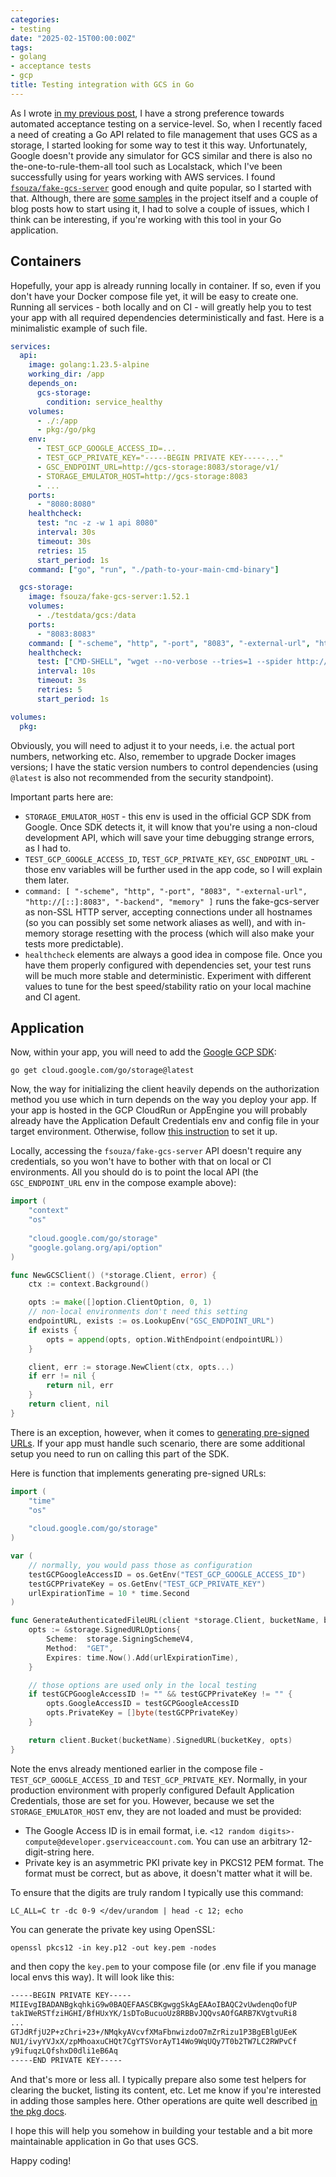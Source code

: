 ```yaml
---
categories:
- testing
date: "2025-02-15T00:00:00Z"
tags:
- golang
- acceptance tests
- gcp
title: Testing integration with GCS in Go
---
```


As I wrote [in my previous post](/blog/do-we-still-need-testing-pyramid), I have a strong preference towards automated acceptance testing on a service-level. So, when I recently faced a need of creating a Go API related to file management that uses GCS as a storage, I started looking for some way to test it this way. Unfortunately, Google doesn't provide any simulator for GCS similar and there is also no the-one-to-rule-them-all tool such as Localstack, which I've been successfully using for years working with AWS services. I found [`fsouza/fake-gcs-server`](https://github.com/fsouza/fake-gcs-server) good enough and quite popular, so I started with that. Although, there are [some samples](https://github.com/fsouza/fake-gcs-server/blob/c4a13e7a656207272288bc913bcc99f3784e2bb1/examples/go/main.go) in the project itself and a couple of blog posts how to start using it, I had to solve a couple of issues, which I think can be interesting, if you're working with this tool in your Go application.

## Containers

Hopefully, your app is already running locally in container. If so, even if you don't have your Docker compose file yet, it will be easy to create one. Running all services - both locally and on CI - will greatly help you to test your app with all required dependencies deterministically and fast. Here is a minimalistic example of such file.

```yaml
services:
  api:
    image: golang:1.23.5-alpine
    working_dir: /app
    depends_on:
      gcs-storage:
        condition: service_healthy
    volumes:
      - ./:/app
      - pkg:/go/pkg
    env:
      - TEST_GCP_GOOGLE_ACCESS_ID=...
      - TEST_GCP_PRIVATE_KEY="-----BEGIN PRIVATE KEY-----..."
      - GSC_ENDPOINT_URL=http://gcs-storage:8083/storage/v1/
      - STORAGE_EMULATOR_HOST=http://gcs-storage:8083
      - ...
    ports:
      - "8080:8080"
    healthcheck:
      test: "nc -z -w 1 api 8080"
      interval: 30s
      timeout: 30s
      retries: 15
      start_period: 1s
    command: ["go", "run", "./path-to-your-main-cmd-binary"]

  gcs-storage:
    image: fsouza/fake-gcs-server:1.52.1
    volumes:
      - ./testdata/gcs:/data
    ports:
      - "8083:8083"
    command: [ "-scheme", "http", "-port", "8083", "-external-url", "http://[::]:8083", "-backend", "memory" ]
    healthcheck:
      test: ["CMD-SHELL", "wget --no-verbose --tries=1 --spider http://gcs-storage:8083/storage/v1/b || exit 1"]
      interval: 10s
      timeout: 3s
      retries: 5
      start_period: 1s

volumes:
  pkg:
```

Obviously, you will need to adjust it to your needs, i.e. the actual port numbers, networking etc. Also, remember to upgrade Docker images versions; I have the static version numbers to control dependencies (using `@latest` is also not recommended from the security standpoint). 

Important parts here are:

* `STORAGE_EMULATOR_HOST` - this env is used in the official GCP SDK from Google. Once SDK detects it, it will know that you're using a non-cloud development API, which will save your time debugging strange errors, as I had to.
* `TEST_GCP_GOOGLE_ACCESS_ID`, `TEST_GCP_PRIVATE_KEY`, `GSC_ENDPOINT_URL` - those env variables will be further used in the app code, so I will explain them later.
* `command: [ "-scheme", "http", "-port", "8083", "-external-url", "http://[::]:8083", "-backend", "memory" ]` runs the fake-gcs-server as non-SSL HTTP server, accepting connections under all hostnames (so you can possibly set some network aliases as well), and with in-memory storage resetting with the process (which will also make your tests more predictable).
* `healthcheck` elements are always a good idea in compose file. Once you have them properly configured with dependencies set, your test runs will be much more stable and deterministic. Experiment with different values to tune for the best speed/stability ratio on your local machine and CI agent.

## Application

Now, within your app, you will need to add the [Google GCP SDK](https://pkg.go.dev/cloud.google.com/go/storage):

```cli
go get cloud.google.com/go/storage@latest
```

Now, the way for initializing the client heavily depends on the authorization method you use which in turn depends on the way you deploy your app. If your app is hosted in the GCP CloudRun or AppEngine you will probably already have the Application Default Credentials env and config file in your target environment. Otherwise, follow [this instruction](https://cloud.google.com/docs/authentication/application-default-credentials) to set it up.

Locally, accessing the `fsouza/fake-gcs-server` API doesn't require any credentials, so you won't have to bother with that on local or CI environments. All you should do is to point the local API (the `GSC_ENDPOINT_URL` env in the compose example above):

```go
import (
	"context"
	"os"
	
	"cloud.google.com/go/storage"
	"google.golang.org/api/option"
)

func NewGCSClient() (*storage.Client, error) {
	ctx := context.Background()

	opts := make([]option.ClientOption, 0, 1)
	// non-local environments don't need this setting
    endpointURL, exists := os.LookupEnv("GSC_ENDPOINT_URL")
	if exists {
		opts = append(opts, option.WithEndpoint(endpointURL))
	}

	client, err := storage.NewClient(ctx, opts...)
	if err != nil {
		return nil, err
	}
	return client, nil
}
```

There is an exception, however, when it comes to [generating pre-signed URLs](https://pkg.go.dev/cloud.google.com/go/storage#hdr-Credential_requirements_for_signing). If your app must handle such scenario, there are some additional setup you need to run on calling this part of the SDK. 

Here is function that implements generating pre-signed URLs:

```go
import (
    "time"
	"os"
    
    "cloud.google.com/go/storage"
)

var (
    // normally, you would pass those as configuration
    testGCPGoogleAccessID = os.GetEnv("TEST_GCP_GOOGLE_ACCESS_ID")
    testGCPPrivateKey = os.GetEnv("TEST_GCP_PRIVATE_KEY")
	urlExpirationTime = 10 * time.Second
)

func GenerateAuthenticatedFileURL(client *storage.Client, bucketName, bucketKey string) (string, error) {
    opts := &storage.SignedURLOptions{
		Scheme:  storage.SigningSchemeV4,
		Method:  "GET",
		Expires: time.Now().Add(urlExpirationTime),
	}

	// those options are used only in the local testing
	if testGCPGoogleAccessID != "" && testGCPPrivateKey != "" {
		opts.GoogleAccessID = testGCPGoogleAccessID
		opts.PrivateKey = []byte(testGCPPrivateKey)
	}

	return client.Bucket(bucketName).SignedURL(bucketKey, opts)
}
```

Note the envs already mentioned earlier in the compose file - `TEST_GCP_GOOGLE_ACCESS_ID` and `TEST_GCP_PRIVATE_KEY`. Normally, in your production environment with properly configured Default Application Credentials, those are set for you. However, because we set the `STORAGE_EMULATOR_HOST` env, they are not loaded and must be provided: 

* The Google Access ID is in email format, i.e. `<12 random digits>-compute@developer.gserviceaccount.com`. You can use an arbitrary 12-digit-string here.
* Private key is an asymmetric PKI private key in PKCS12 PEM format. The format must be correct, but as above, it doesn't matter what it will be.

To ensure that the digits are truly random I typically use this command:

```cli
LC_ALL=C tr -dc 0-9 </dev/urandom | head -c 12; echo
```

You can generate the private key using OpenSSL:

```cli
openssl pkcs12 -in key.p12 -out key.pem -nodes
```

and then copy the `key.pem` to your compose file (or .env file if you manage local envs this way). It will look like this:

```txt
-----BEGIN PRIVATE KEY-----
MIIEvgIBADANBgkqhkiG9w0BAQEFAASCBKgwggSkAgEAAoIBAQC2vUwdenqOofUP
takIWeRSTfziHGHI/BfHUxYK/1sDToBucuoUz8RBBvJQQvsAOfGARB7KVgtvuRi8
...
GTJdRfjU2P+zChri+23+/NMqkyAVcvfXMaFbnwizdoO7mZrRizu1P3BgEBlgUEeK
NU1/ivyYVJxX/zpMhoaxuCHQt7CgYTSVorAyT14Wo9WqUQy7T0b2TW7LC2RWPvCf
y9ifuqzLQfshxD0dli1eB6Aq
-----END PRIVATE KEY-----
```

And that's more or less all. I typically prepare also some test helpers for clearing the bucket, listing its content, etc. Let me know if you're interested in adding those samples here. Other operations are quite well described [in the pkg docs](https://pkg.go.dev/cloud.google.com/go/storage#section-readme). 

I hope this will help you somehow in building your testable and a bit more maintainable application in Go that uses GCS.

Happy coding!
